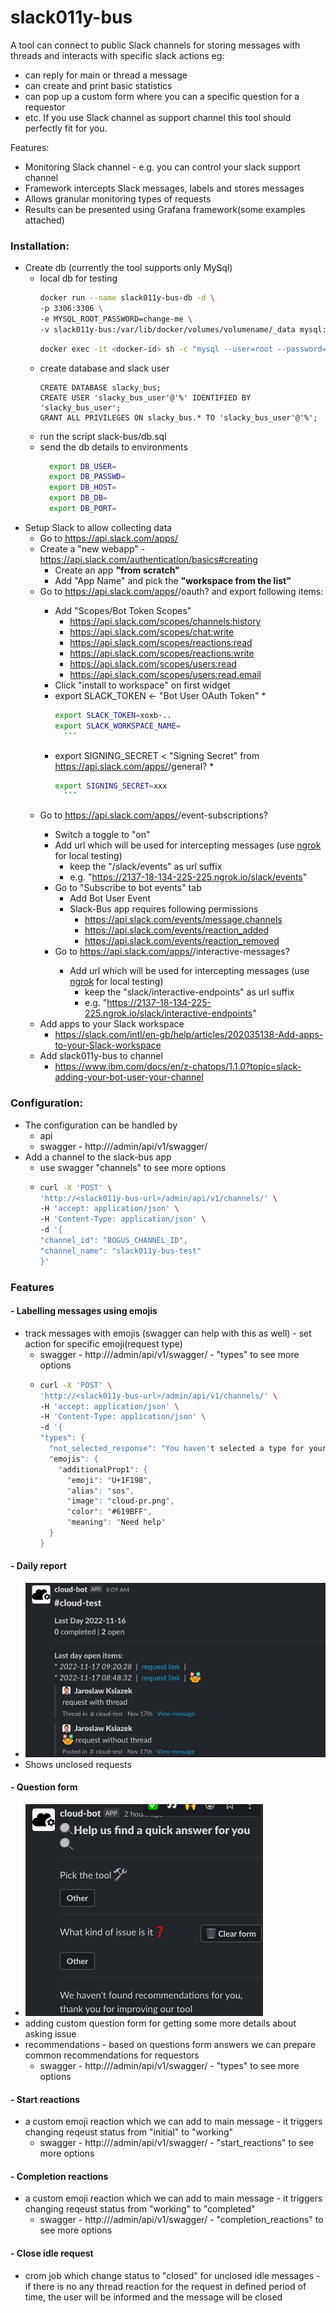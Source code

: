 # slack011y-bus 
A tool can connect to public Slack channels for storing messages with threads and interacts with specific slack actions eg:
  * can reply for main or thread a message 
  * can create and print basic statistics 
  * can pop up a custom form where you can a specific question for a requestor
  * etc.
If you use Slack channel as support channel this tool should perfectly fit for you.

Features:
- Monitoring Slack channel - e.g. you can control your slack support channel
- Framework intercepts Slack messages, labels and stores messages
- Allows granular monitoring types of requests
- Results can be presented using Grafana framework(some examples attached) 

### Installation:
* Create db (currently the tool supports only MySql)
  * local db for testing 
    ```bash
    docker run --name slack011y-bus-db -d \                                                                                                                                                                
    -p 3306:3306 \
    -e MYSQL_ROOT_PASSWORD=change-me \
    -v slack011y-bus:/var/lib/docker/volumes/volumename/_data mysql:8 
    ```
    ```bash
    docker exec -it <docker-id> sh -c "mysql --user=root --password=change-me"
    ```
  * create database and slack user
     ```mysql
     CREATE DATABASE slacky_bus;
     CREATE USER 'slacky_bus_user'@'%' IDENTIFIED BY 'slacky_bus_user';
     GRANT ALL PRIVILEGES ON slacky_bus.* TO 'slacky_bus_user'@'%';
     ```
  * run the script slack-bus/db.sql
  * send the db details to environments
    ```bash
      export DB_USER=
      export DB_PASSWD=
      export DB_HOST=
      export DB_DB=
      export DB_PORT=
      ```
* Setup Slack to allow collecting data
  * Go to https://api.slack.com/apps/<your-workspace>
  * Create a "new webapp" - https://api.slack.com/authentication/basics#creating
    * Create an app **"from scratch"**
    * Add "App Name" and pick the **"workspace from the list"**
  * Go to https://api.slack.com/apps/<your-workspace>/oauth? and export following items:
    * Add "Scopes/Bot Token Scopes"
      * https://api.slack.com/scopes/channels:history
      * https://api.slack.com/scopes/chat:write
      * https://api.slack.com/scopes/reactions:read
      * https://api.slack.com/scopes/reactions:write
      * https://api.slack.com/scopes/users:read
      * https://api.slack.com/scopes/users:read.email
    * Click "install to workspace" on first widget 
    * export SLACK_TOKEN <- "Bot User OAuth Token"
      * 
        ```bash
        export SLACK_TOKEN=xoxb-..
        export SLACK_WORKSPACE_NAME=
          ```
    * export SIGNING_SECRET < "Signing Secret" from https://api.slack.com/apps/<your-workspace>/general?
      *
        ```bash
        export SIGNING_SECRET=xxx
          ```
  * Go to https://api.slack.com/apps/<your-workspace>/event-subscriptions?
    * Switch a toggle to "on"
    * Add url which will be used for intercepting messages (use [ngrok](https://ngrok.com/) for local testing)
      * keep the "/slack/events" as url suffix
      * e.g. "https://2137-18-134-225-225.ngrok.io/slack/events"
    * Go to "Subscribe to bot events" tab
      * Add Bot User Event
      * Slack-Bus app requires following permissions
        * https://api.slack.com/events/message.channels
        * https://api.slack.com/events/reaction_added
        * https://api.slack.com/events/reaction_removed
    * Go to https://api.slack.com/apps/<your-workspace>/interactive-messages?
      * Add url which will be used for intercepting messages (use [ngrok](https://ngrok.com/) for local testing)
        * keep the "slack/interactive-endpoints" as url suffix
        * e.g. "https://2137-18-134-225-225.ngrok.io/slack/interactive-endpoints"
  * Add apps to your Slack workspace
    * https://slack.com/intl/en-gb/help/articles/202035138-Add-apps-to-your-Slack-workspace
  * Add slack011y-bus to channel
    * https://www.ibm.com/docs/en/z-chatops/1.1.0?topic=slack-adding-your-bot-user-your-channel

### Configuration:
  * The configuration can be handled by 
    * api 
    * swagger - http://<slack011y-bus-url>/admin/api/v1/swagger/
  * Add a channel to the slack-bus app
    * use swagger "channels" to see more options 
    * 
      ```bash
      curl -X 'POST' \
      'http://<slack011y-bus-url>/admin/api/v1/channels/' \
      -H 'accept: application/json' \
      -H 'Content-Type: application/json' \
      -d '{
      "channel_id": "BOGUS_CHANNEL_ID",
      "channel_name": "slack011y-bus-test"
      }'
      ```
### Features
#### - Labelling messages using emojis
  * track messages with emojis (swagger can help with this as well) - set action for specific emoji(request type)
    * swagger - http://<slack011y-bus-url>/admin/api/v1/swagger/ - "types" to see more options
    *
      ```bash
      curl -X 'POST' \
      'http://<slack011y-bus-url>/admin/api/v1/channels/' \
      -H 'accept: application/json' \
      -H 'Content-Type: application/json' \
      -d '{
      "types": {
        "not_selected_response": "You haven't selected a type for your message.",
        "emojis": {
          "additionalProp1": {
            "emoji": "U+1F198",
            "alias": "sos",
            "image": "cloud-pr.png",
            "color": "#619BFF",
            "meaning": "Need help"
        }
      }
      ```
#### - Daily report 
 * ![img.png](docs/pic/img2.png) 
 * Shows unclosed requests

#### - Question form 
* ![img.png](docs/pic/img1.png)
* adding custom question form for getting some more details about asking issue
* recommendations - based on questions form answers we can prepare common recommendations for requestors
   * swagger - http://<slack011y-bus-url>/admin/api/v1/swagger/ - "types" to see more options
#### - Start reactions
* a custom emoji reaction which we can add to main message - it triggers changing reqeust status from "initial" to "working"
  * swagger - http://<slack011y-bus-url>/admin/api/v1/swagger/ - "start_reactions" to see more options
#### - Completion reactions
* a custom emoji reaction which we can add to main message - it triggers changing reqeust status from "working" to "completed"
  * swagger - http://<slack011y-bus-url>/admin/api/v1/swagger/ - "completion_reactions" to see more options
#### - Close idle request 
* crom job which change status to "closed" for unclosed idle messages - if there is no any thread reaction for the request in defined period of time, the user will be informed and the message will be closed
